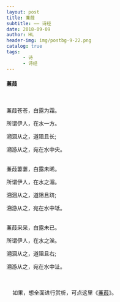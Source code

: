 ```yaml
---
layout: post
title: 蒹葭
subtitle: —— 诗经
date: 2018-09-09
author: HL
header-img: img/postbg-9-22.png
catalog: true
tags:
      - 诗
      - 诗经
---
```


<h4>蒹葭</h4>
<br>

蒹葭苍苍，白露为霜。

所谓伊人，在水一方。

溯洄从之，道阻且长;

溯游从之，宛在水中央。

<br>
蒹葭萋萋，白露未晞。

所谓伊人，在水之湄。

溯洄从之，道阻且跻;

溯游从之，宛在水中坻。

<br>
蒹葭采采，白露未已。

所谓伊人，在水之涘。

溯洄从之，道阻且右;

溯游从之，宛在水中沚。


<br>
<br>
&nbsp;&nbsp;&nbsp;&nbsp;如果，想全面进行赏析，可点这里《<a href="http://www.ruiwen.com/wenxue/shici/314437.html" target="_blank">蒹葭</a>》。
